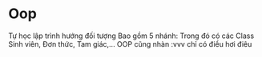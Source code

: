 # Oop
Tự học lập trình hướng đối tượng
Bao gồm 5 nhánh: Trong đó có các Class Sinh viên, Đơn thức, Tam giác,...
OOP cũng nhàn :vvv chỉ có điều hơi điêu
